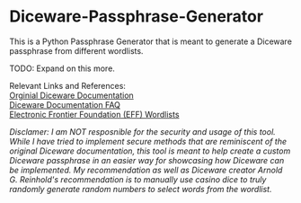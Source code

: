 # Diceware-Passphrase-Generator

This is a Python Passphrase Generator that is meant to generate a Diceware passphrase from different wordlists.

TODO: Expand on this more.

Relevant Links and References:\
[Orginial Diceware Documentation](https://theworld.com/~reinhold/diceware.html)\
[Diceware Documentation FAQ](https://theworld.com/~reinhold/dicewarefaq.html)\
[Electronic Frontier Foundation (EFF) Wordlists](https://www.eff.org/deeplinks/2016/07/new-wordlists-random-passphrases)



*Disclamer: I am NOT resposnible for the security and usage of this tool. While I have tried to implement secure methods that are reminiscent of the original Diceware documentation, this tool is meant to help create a custom Diceware passphrase in an easier way for showcasing how Diceware can be implemented. My recommendation as well as Diceware creator Arnold G. Reinhold's recommendation is to manually use casino dice to truly randomly generate random numbers to select words from the wordlist.*
